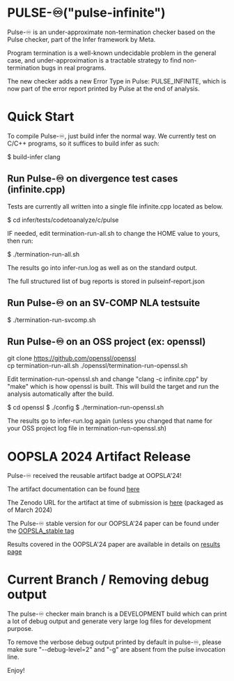 # PULSE-♾️("pulse-infinite")

Pulse-♾️ is an under-approximate non-termination checker based on the Pulse checker, part of the Infer framework by Meta.

Program termination is a well-known undecidable problem in the general case, and under-approximation is a tractable strategy to find non-termination bugs in real programs.

The new checker adds a new Error Type in Pulse: PULSE_INFINITE, which is now part of the error report printed by Pulse at the end of analysis.

# Quick Start

To compile Pulse-♾️, just build infer the normal way. We currently test on C/C++ programs, so it suffices to build infer as such:

$ build-infer clang  

## Run Pulse-♾️ on divergence test cases (infinite.cpp) 

Tests are currently all written into a single file infinite.cpp located as below.

$ cd infer/tests/codetoanalyze/c/pulse  

IF needed, edit termination-run-all.sh to change the HOME value to yours, then run:

$ ./termination-run-all.sh  

The results go into infer-run.log as well as on the standard output.

The full structured list of bug reports is stored in pulseinf-report.json 

## Run Pulse-♾️ on an SV-COMP NLA testsuite

$ ./termination-run-svcomp.sh

## Run Pulse-♾️ on an OSS project (ex: openssl)

git clone https://github.com/openssl/openssl  
cp termination-run-all.sh ./openssl/termination-run-openssl.sh  

Edit termination-run-openssl.sh and change "clang -c infinite.cpp" by "make" which is how openssl is built. This will build the target and run the analysis automatically after the build.

$ cd openssl
$ ./config
$ ./termination-run-openssl.sh  

The results go to infer-run.log again (unless you changed that name for your OSS project log file in termination-run-openssl.sh)

# OOPSLA 2024 Artifact Release

Pulse-♾️ received the reusable artifact badge at OOPSLA'24!

The artifact documentation can be found [here](https://github.com/jvanegue/infer/blob/main/Pulse_Infinite_Artifact_Doc_OOPSLA24.pdf)

The Zenodo URL for the artifact at time of submission is [here](https://zenodo.org/records/12637589) (packaged as of March 2024)

The Pulse-♾️ stable version for our OOPSLA'24 paper can be found under the [OOPSLA_stable tag](https://github.com/jvanegue/infer/releases/tag/oopsla24_stable)

Results covered in the OOPSLA'24 paper are available in details on [results page](pulseinf-results-oopsla24.md)

# Current Branch / Removing debug output

The pulse-♾️ checker main branch is a DEVELOPMENT build which can print a lot of debug output and generate very large log files for development purpose.

To remove the verbose debug output printed by default in pulse-♾️, please make sure "--debug-level=2" and "-g" are absent from the pulse invocation line.

Enjoy!


